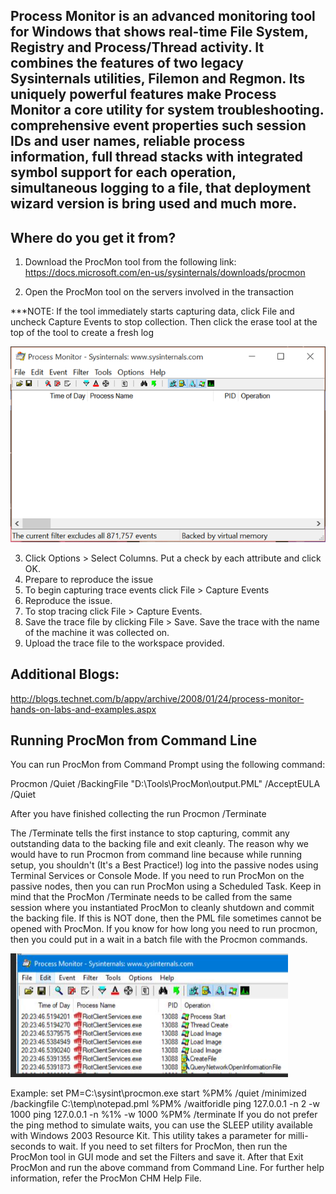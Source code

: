 ## Process Monitor is an advanced monitoring tool for Windows that shows real-time File System, Registry and Process/Thread activity. It combines the features of two legacy Sysinternals utilities, Filemon and Regmon. Its uniquely powerful features make Process Monitor a core utility for system troubleshooting. comprehensive event properties such session IDs and user names, reliable process information, full thread stacks with integrated symbol support for each operation, simultaneous logging to a file, that deployment wizard version is bring used and much more.



## Where do you get it from?


1.	Download the ProcMon tool from the following link:
https://docs.microsoft.com/en-us/sysinternals/downloads/procmon

2.	Open the ProcMon tool on the servers involved in the transaction

***NOTE: If the tool immediately starts capturing data, click File and uncheck Capture Events to stop collection. Then click the erase tool at the top of the tool to create a fresh log

 ![image.png](/.attachments/image-8e44ad91-4996-4354-895e-02cc8cc13e47.png)


3.	Click Options > Select Columns. Put a check by each attribute and click OK.
4.	Prepare to reproduce the issue
5.	To begin capturing trace events click File > Capture Events
6.	Reproduce the issue.
7.	To stop tracing click File > Capture Events.
8.	Save the trace file by clicking File > Save. Save the trace with the name of the machine it was collected on.
9.	Upload the trace file to the workspace provided.


## Additional Blogs:

http://blogs.technet.com/b/appv/archive/2008/01/24/process-monitor-hands-on-labs-and-examples.aspx

## Running ProcMon from Command Line
You can run ProcMon from Command Prompt using the following command:

Procmon /Quiet /BackingFile "D:\Tools\ProcMon\output.PML" /AcceptEULA /Quiet

After you have finished collecting the run Procmon /Terminate

The /Terminate tells the first instance to stop capturing, commit any outstanding data to the backing file and exit cleanly. The reason why we would have to run Procmon from command line because while running setup, you shouldn't (It's a Best Practice!) log into the passive nodes using Terminal Services or Console Mode. If you need to run ProcMon on the passive nodes, then you can run ProcMon using a Scheduled Task. Keep in mind that the ProcMon /Terminate needs to be called from the same session where you instantiated ProcMon to cleanly shutdown and commit the backing file. If this is NOT done, then the PML file sometimes cannot be opened with ProcMon. If you know for how long you need to run procmon, then you could put in a wait in a batch file with the Procmon commands. 

![image.png](/.attachments/image-e7ae4ba9-dbe9-4392-bb55-0f13cdece326.png)

Example:
set PM=C:\sysint\procmon.exe
start %PM% /quiet /minimized /backingfile C:\temp\notepad.pml
%PM% /waitforidle
ping 127.0.0.1 -n 2 -w 1000 
ping 127.0.0.1 -n %1% -w 1000
%PM% /terminate
If you do not prefer the ping method to simulate waits, you can use the SLEEP utility available with Windows 2003 Resource Kit. This utility takes a parameter for milli-seconds to wait.
If you need to set filters for ProcMon, then run the ProcMon tool in GUI mode and set the Filters and save it. After that Exit ProcMon and run the above command from Command Line. 
For further help information, refer the ProcMon CHM Help File.
